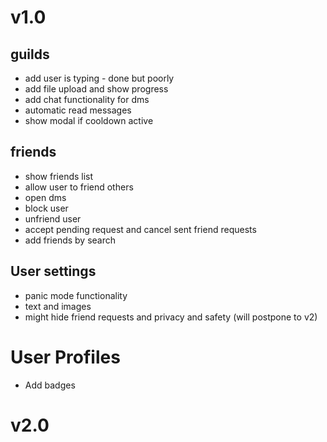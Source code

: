 # v1.0
## guilds
- add user is typing - done but poorly
- add file upload and show progress
- add chat functionality for dms
- automatic read messages
- show modal if cooldown active

## friends
- show friends list
- allow user to friend others
- open dms
- block user
- unfriend user
- accept pending request and cancel sent friend requests
- add friends by search

## User settings
- panic mode functionality
- text and images
- might hide friend requests and privacy and safety (will postpone to v2)

# User Profiles
- Add badges

# v2.0